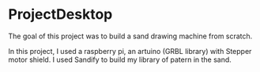 # ProjectDesktop
The goal of this project was to build a sand drawing machine from scratch. 

In this project, I used a raspberry pi, an artuino (GRBL library) with Stepper motor shield.
I used Sandify to build my library of patern in the sand. 
